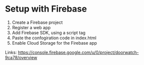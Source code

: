 # Setup with Firebase

1.  Create a Firebase project
1.  Register a web app
1.  Add Firebase SDK, using a script tag
1.  Paste the confogiration code in index.html
1.  Enable Cloud Storage for the Firebase app

Links: https://console.firebase.google.com/u/0/project/doorwatch-9ca78/overview

# 